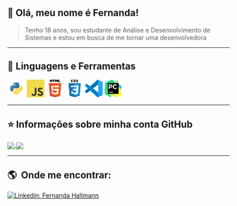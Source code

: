 ## 💜 Olá, meu nome é <strong>Fernanda!</strong>

> Tenho 18 anos, sou estudante de Análise e Desenvolvimento de Sistemas e estou em busca de me tornar uma desenvolvedora

----

## 🚀 Linguagens e Ferramentas

<code><img height="40" src="https://github.com/github/explore/blob/958e74355c78af2f68a590e7ea3a88e7a2c8111b/topics/python/python.png"></code>
<code><img height="40" src="https://github.com/github/explore/blob/958e74355c78af2f68a590e7ea3a88e7a2c8111b/topics/javascript/javascript.png"></code>
<code><img height="40" src="https://github.com/github/explore/blob/958e74355c78af2f68a590e7ea3a88e7a2c8111b/topics/html/html.png"></code>
<code><img height="40" src="https://github.com/github/explore/blob/958e74355c78af2f68a590e7ea3a88e7a2c8111b/topics/css/css.png"></code>
<code><img height="40" src="https://github.com/github/explore/blob/958e74355c78af2f68a590e7ea3a88e7a2c8111b/topics/visual-studio-code/visual-studio-code.png"></code>
<code><img height="40" src="https://github.com/github/explore/blob/958e74355c78af2f68a590e7ea3a88e7a2c8111b/topics/pycharm/pycharm.png"></code>

---

## ⭐ Informações sobre minha conta GitHub

<a href="https://github.com/anuraghazra/github-readme-stats">
  <img align="center" src="https://github-readme-stats.vercel.app/api?username=FernandinhaBart&theme=radical" />
</a>

<a href="https://github.com/anuraghazra/github-readme-stats">
  <img align="center" src="https://github-readme-stats.vercel.app/api/top-langs/?username=FernandinhaBart&hide=html&layout=compact&theme=radical" />
</a>

---

## :earth_americas: &nbsp;Onde me encontrar: </h3> 

[![Linkedin: Fernanda Hallmann](https://img.shields.io/badge/LinkedIn-0077B5?style=for-the-badge&logo=linkedin&logoColor=white&link=https://www.linkedin.com/in/fernanda-hallmann/)](https://www.linkedin.com/in/fernanda-hallmann/)
